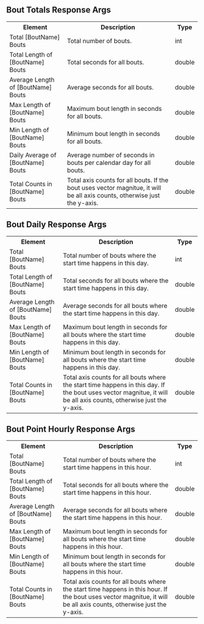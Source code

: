 ## Bout Totals Response Args

<table>
  <tr>
    <th>Element</th>
    <th>Description</th>
    <th>Type</th>
  </tr>
  <tr>
    <td>Total [BoutName] Bouts</td>
    <td>Total number of bouts.</td>
    <td>int</td>
  </tr>
  <tr>
    <td>Total Length of [BoutName] Bouts</td>
    <td>Total seconds for all bouts.</td>
    <td>double</td>
  </tr>
  <tr>
    <td>Average Length of [BoutName] Bouts</td>
    <td>Average seconds for all bouts.</td>
    <td>double</td>
  </tr>
  <tr>
    <td>Max Length of [BoutName] Bouts</td>
    <td>Maximum bout length in seconds for all bouts.</td>
    <td>double</td>
  </tr>
  <tr>
    <td>Min Length of [BoutName] Bouts</td>
    <td>Minimum bout length in seconds for all bouts.</td>
    <td>double</td>
  </tr>
  <tr>
    <td>Daily Average of [BoutName] Bouts</td>
    <td>Average number of seconds in bouts per calendar day for all bouts.</td>
    <td>double</td>
  </tr>
  <tr>
    <td>Total Counts in [BoutName] Bouts</td>
    <td>Total axis counts for all bouts. If the bout uses vector magnitue, it will be all axis counts, otherwise just the y-axis.</td>
    <td>double</td>
  </tr>
</table>

## Bout Daily Response Args

<table>
  <tr>
    <th>Element</th>
    <th>Description</th>
    <th>Type</th>
  </tr>
  <tr>
    <td>Total [BoutName] Bouts</td>
    <td>Total number of bouts where the start time happens in this day.</td>
    <td>int</td>
  </tr>
  <tr>
    <td>Total Length of [BoutName] Bouts</td>
    <td>Total seconds for all bouts where the start time happens in this day.</td>
    <td>double</td>
  </tr>
  <tr>
    <td>Average Length of [BoutName] Bouts</td>
    <td>Average seconds for all bouts where the start time happens in this day.</td>
    <td>double</td>
  </tr>
  <tr>
    <td>Max Length of [BoutName] Bouts</td>
    <td>Maximum bout length in seconds for all bouts where the start time happens in this day.</td>
    <td>double</td>
  </tr>
  <tr>
    <td>Min Length of [BoutName] Bouts</td>
    <td>Minimum bout length in seconds for all bouts where the start time happens in this day.</td>
    <td>double</td>
  </tr>
  <tr>
    <td>Total Counts in [BoutName] Bouts</td>
    <td>Total axis counts for all bouts where the start time happens in this day. If the bout uses vector magnitue, it will be all axis counts, otherwise just the y-axis.</td>
    <td>double</td>
  </tr>
</table>

## Bout Point Hourly Response Args

<table>
  <tr>
    <th>Element</th>
    <th>Description</th>
    <th>Type</th>
  </tr>
  <tr>
    <td>Total [BoutName] Bouts</td>
    <td>Total number of bouts where the start time happens in this hour.</td>
    <td>int</td>
  </tr>
  <tr>
    <td>Total Length of [BoutName] Bouts</td>
    <td>Total seconds for all bouts where the start time happens in this hour.</td>
    <td>double</td>
  </tr>
  <tr>
    <td>Average Length of [BoutName] Bouts</td>
    <td>Average seconds for all bouts where the start time happens in this hour.</td>
    <td>double</td>
  </tr>
  <tr>
    <td>Max Length of [BoutName] Bouts</td>
    <td>Maximum bout length in seconds for all bouts where the start time happens in this hour.</td>
    <td>double</td>
  </tr>
  <tr>
    <td>Min Length of [BoutName] Bouts</td>
    <td>Minimum bout length in seconds for all bouts where the start time happens in this hour.</td>
    <td>double</td>
  </tr>
  <tr>
    <td>Total Counts in [BoutName] Bouts</td>
    <td>Total axis counts for all bouts where the start time happens in this hour. If the bout uses vector magnitue, it will be all axis counts, otherwise just the y-axis.</td>
    <td>double</td>
  </tr>
</table>